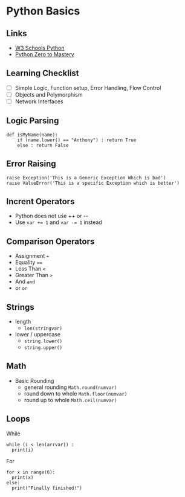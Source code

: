 # Python Basics #

## Links ##

- [W3 Schools Python](https://www.w3schools.com/python/python_for_loops.asp)
- [Python Zero to Mastery](https://github.com/kamranahmedse/developer-roadmap)

## Learning Checklist ##

- [ ] Simple Logic, Function setup, Error Handling, Flow Control
- [ ] Objects and Polymorphism
- [ ] Network Interfaces

## Logic Parsing ##

    def isMyName(name):
        if (name.lower() == "Anthony") : return True
        else : return False

## Error Raising ##

    raise Exception('This is a Generic Exception Which is bad')
    raise ValueError('This is a specific Exception which is better')

## Incrent Operators ##

- Python does not use ++ or --
- Use `var += 1` and `var -= 1` instead

## Comparison Operators ##

- Assignment `=`
- Equality `==`
- Less Than `<`
- Greater Than `>`
- And `and`
- or `or`

## Strings ##

- length
  - `len(stringvar)`
- lower / uppercase
  - `string.lower()` 
  - `string.upper()`

## Math ##

- Basic Rounding
  - general rounding `Math.round(numvar)`
  - round down to whole `Math.floor(numvar)`
  - round up to whole `Math.ceil(numvar)`

## Loops ##

  While

    while (i < len(arrvar)) :
      print(i)
  
  For

    for x in range(6):
      print(x)
    else:
      print("Finally finished!")